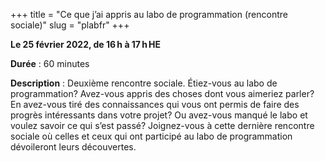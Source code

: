 +++
title = "Ce que j’ai appris au labo de programmation (rencontre sociale)"
slug = "plabfr"
+++

**Le 25 février 2022, de 16 h à 17 h HE**

**Durée** : 60 minutes

**Description** : Deuxième rencontre sociale. Étiez-vous au labo de programmation? Avez-vous appris des choses dont vous aimeriez parler? En avez-vous tiré des connaissances qui vous ont permis de faire des progrès intéressants dans votre projet? Ou avez-vous manqué le labo et voulez savoir ce qui s’est passé? Joignez-vous à cette dernière rencontre sociale où celles et ceux qui ont participé au labo de programmation dévoileront leurs découvertes. 
